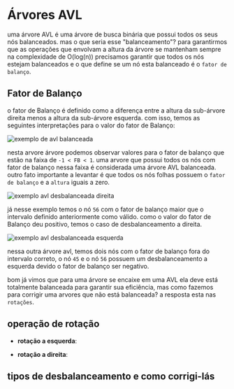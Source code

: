 # Árvores AVL

uma árvore AVL é uma árvore de busca binária que possui todos os seus nós balanceados. mas o que seria esse "balanceamento"? para garantirmos que as operações que envolvam a altura da árvore se mantenham sempre na complexidade de O(log(n)) precisamos garantir que todos os nós estejam balanceados e o que define se um nó esta balanceado é o `fator de balanço`.

## Fator de Balanço 

o fator de Balanço é definido como a diferença entre a altura da sub-árvore direita menos a altura da sub-árvore esquerda. com isso, temos as seguintes interpretações para o valor do fator de Balanço:

![exemplo de avl balanceada](https://github.com/CarlosG18/edi_dca0208/blob/main/conteudos/arvores/exemplo_avl.png)

nesta arvore árvore podemos observar valores para o fator de balanço que estão na faixa de `-1 < FB < 1`. uma arvore que possui todos os nós com fator de balanço nessa faixa é considerada uma árvore AVL balanceada. outro fato importante a levantar é que todos os nós folhas possuem o `fator de balanço` e a `altura` iguais a zero.

![exemplo avl desbalanceada direita](https://github.com/CarlosG18/edi_dca0208/blob/main/conteudos/arvores/avl_direita.png)

já nesse exemplo temos o nó `56` com o fator de balanço maior que o intervalo definido anteriormente como válido. como o valor do fator de Balanço deu positivo, temos o caso de desbalanceamento a direita.

![exemplo avl desbalanceada esquerda](https://github.com/CarlosG18/edi_dca0208/blob/main/conteudos/arvores/avl_esquerda.png)

nessa outra árvore avl, temos dois nós com o fator de balanço fora do intervalo correto, o nó `45` e o nó `56` possuem um desbalanceamento a esquerda devido o fator de balanço ser negativo.

bom já vimos que para uma árvore se encaixe em uma AVL ela deve está totalmente balanceada para garantir sua eficiência, mas como fazemos para corrigir uma arvores que não está balanceada? a resposta esta nas `rotações`.

## operação de rotação

- **rotação a esquerda**:

- **rotação a direita**:

## tipos de desbalanceamento e como corrigi-lás
